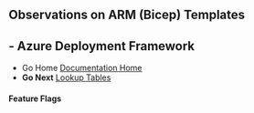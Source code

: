 ## Observations on ARM (Bicep) Templates 

## - Azure Deployment Framework ## 
- Go Home [Documentation Home](./index.md)
- **Go Next** [Lookup Tables](./Lookup_Tables.md)

####  Feature Flags

